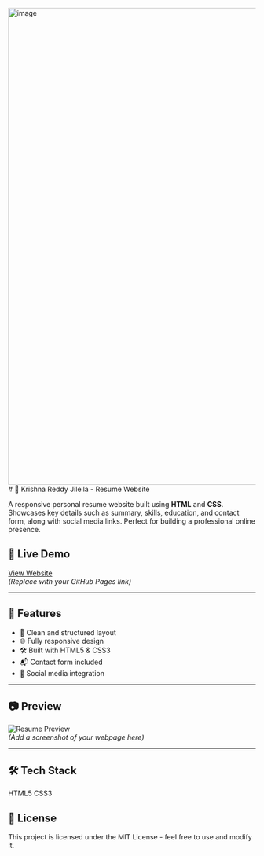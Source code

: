 <img width="1900" height="971" alt="image" src="https://github.com/user-attachments/assets/1446ac17-5d6e-4345-9bc8-66156a2e6411" /># 💼 Krishna Reddy Jilella - Resume Website

A responsive personal resume website built using **HTML** and **CSS**. Showcases key details such as summary, skills, education, and contact form, along with social media links. Perfect for building a professional online presence.

## 🔗 Live Demo
[View Website](https://yourusername.github.io/your-repo-name/)  
*(Replace with your GitHub Pages link)*

---

## 🚀 Features

- 📄 Clean and structured layout
- 🌐 Fully responsive design
- 🛠️ Built with HTML5 & CSS3
- 📬 Contact form included
- 🔗 Social media integration

---

## 📷 Preview

![Resume Preview]()  
*(Add a screenshot of your webpage here)*

---

## 🛠 Tech Stack
HTML5
CSS3

## 📄 License
This project is licensed under the MIT License - feel free to use and modify it.

